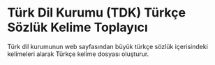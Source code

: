 # Türk Dil Kurumu (TDK) Türkçe Sözlük Kelime Toplayıcı 

Türk dil kurumunun web sayfasından büyük türkçe sözlük içerisindeki kelimeleri alarak Türkçe kelime dosyası oluşturur.
